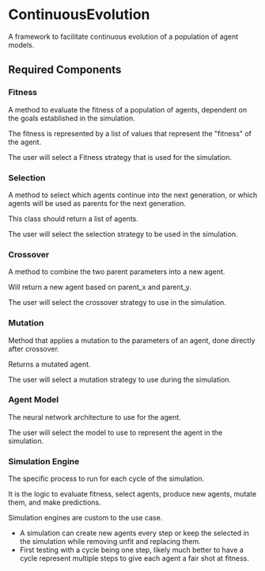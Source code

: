 # ContinuousEvolution

A framework to facilitate continuous evolution of a population of agent models.  

## Required Components

### Fitness

A method to evaluate the fitness of a population of agents, dependent on the goals established in the simulation.

The fitness is represented by a list of values that represent the "fitness" of the agent.

The user will select a Fitness strategy that is used for the simulation.

### Selection

A method to select which agents continue into the next generation, or which agents will be used as parents for the next generation.

This class should return a list of agents.

The user will select the selection strategy to be used in the simulation.

### Crossover

A method to combine the two parent parameters into a new agent.

Will return a new agent based on parent_x and parent_y.

The user will select the crossover strategy to use in the simulation.

### Mutation

Method that applies a mutation to the parameters of an agent, done directly after crossover.

Returns a mutated agent.

The user will select a mutation strategy to use during the simulation.

### Agent Model

The neural network architecture to use for the agent.

The user will select the model to use to represent the agent in the simulation.

### Simulation Engine

The specific process to run for each cycle of the simulation.

It is the logic to evaluate fitness, select agents, produce new agents, mutate them, and make predictions.

Simulation engines are custom to the use case.  

* A simulation can create new agents every step or keep the selected in the simulation while removing unfit and replacing them.
* First testing with a cycle being one step, likely much better to have a cycle represent multiple steps to give each agent a fair shot at fitness.

